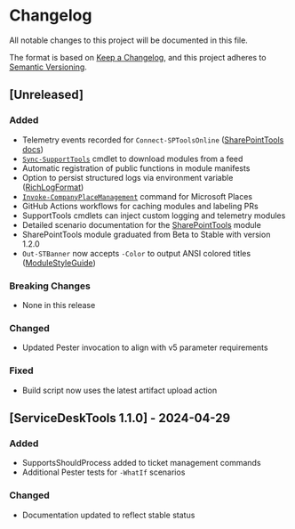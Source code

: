 # Changelog

All notable changes to this project will be documented in this file.

The format is based on [Keep a Changelog](https://keepachangelog.com/en/1.0.0/), and this project adheres to [Semantic Versioning](https://semver.org/spec/v2.0.0.html).

## [Unreleased]
### Added
- Telemetry events recorded for `Connect-SPToolsOnline` ([SharePointTools docs](docs/SharePointTools.md#4-capture-telemetry-events))
- [`Sync-SupportTools`](docs/SupportTools/Sync-SupportTools.md) cmdlet to download modules from a feed
- Automatic registration of public functions in module manifests
- Option to persist structured logs via environment variable ([RichLogFormat](docs/Logging/RichLogFormat.md))
- [`Invoke-CompanyPlaceManagement`](docs/ConfigManagementTools/Invoke-CompanyPlaceManagement.md) command for Microsoft Places
- GitHub Actions workflows for caching modules and labeling PRs
- SupportTools cmdlets can inject custom logging and telemetry modules
- Detailed scenario documentation for the [SharePointTools](docs/SharePointTools.md) module
- SharePointTools module graduated from Beta to Stable with version 1.2.0
- `Out-STBanner` now accepts `-Color` to output ANSI colored titles ([ModuleStyleGuide](docs/ModuleStyleGuide.md#banners-with-color))
### Breaking Changes
- None in this release

### Changed
- Updated Pester invocation to align with v5 parameter requirements

### Fixed
- Build script now uses the latest artifact upload action

## [ServiceDeskTools 1.1.0] - 2024-04-29
### Added
- SupportsShouldProcess added to ticket management commands
- Additional Pester tests for `-WhatIf` scenarios
### Changed
- Documentation updated to reflect stable status

